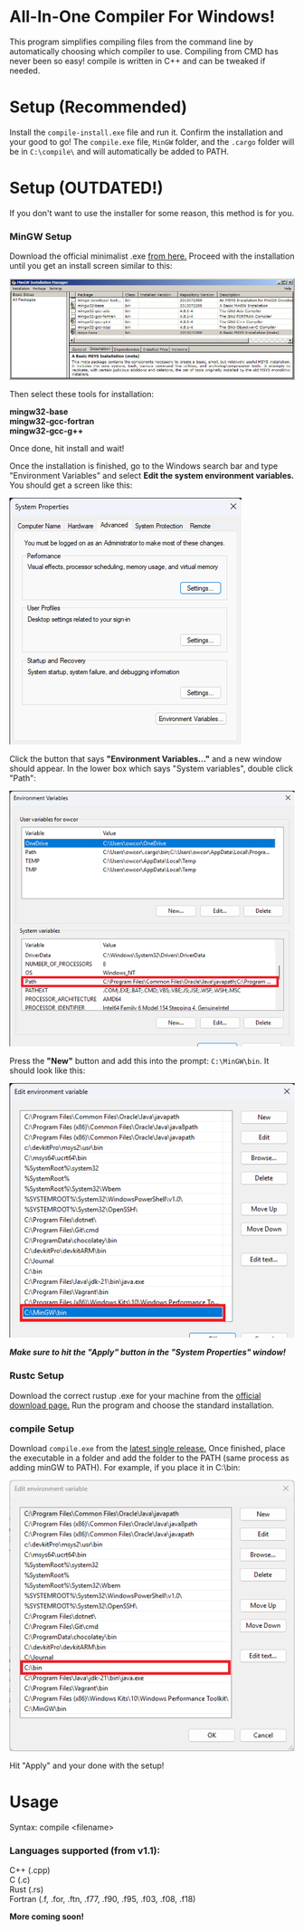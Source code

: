 # All-In-One Compiler For Windows!
This program simplifies compiling files from the command line by automatically choosing which compiler to use. Compiling from CMD has never been so easy! compile is written in C++ and can be tweaked if needed.
# Setup (Recommended)
Install the `compile-install.exe` file and run it. Confirm the installation and your good to go! The `compile.exe` file, `MinGW` folder, and the `.cargo` folder will be in `C:\compile\` and will automatically be added to PATH.
# Setup (OUTDATED!)
If you don't want to use the installer for some reason, this method is for you.
### MinGW Setup
Download the official minimalist .exe [from here.](https://sourceforge.net/projects/mingw/files/latest/download)  Proceed with the installation until you get an install screen similar to this:  
  
![Banner](img/screen1.jpg)  

Then select these tools for installation:  
  
**mingw32-base**  
**mingw32-gcc-fortran**  
**mingw32-gcc-g++**  

Once done, hit install and wait!  

Once the installation is finished, go to the Windows search bar and type "Environment Variables" and select **Edit the system environment variables.**  
You should get a screen like this:  

![Banner](img/screen2.png)  

Click the button that says **"Environment Variables..."** and a new window should appear. In the lower box which says "System variables", double click "Path":   
  
![Banner](img/screen3.png)  
  
Press the **"New"** button and add this into the prompt: `C:\MinGW\bin`. It should look like this:  
    
![Banner](img/screen4.png)  
  
***Make sure to hit the "Apply" button in the "System Properties" window!***  

### Rustc Setup
Download the correct rustup .exe for your machine from the [official download page.](https://www.rust-lang.org/tools/install) Run the program and choose the standard installation.  

### compile Setup
Download `compile.exe` from the [latest single release.](https://github.com/HudsonGageTaylor/compile/releases/v1.1) Once finished, place the executable in a folder and add the folder to the PATH (same process as adding minGW to PATH). For example, if you place it in C:\bin:  

![Banner](img/screen5.png)  

Hit "Apply" and your done with the setup!

# Usage

Syntax: compile \<filename\>

### Languages supported (from v1.1):
C++ (.cpp)  
C (.c)  
Rust (.rs)  
Fortran (.f, .for, .ftn, .f77, .f90, .f95, .f03, .f08, .f18)  

  
**More coming soon!**
